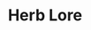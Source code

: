 ---
title: "Herb Lore"
canonical: "skill/herb-lore"
canonical_title: "Druid Loresheet"
lists:
    - druid-loresheet
tier: 1
min_type: "druid-x/all"
osp_cost: 5
ladder: "herb-lore"
---
